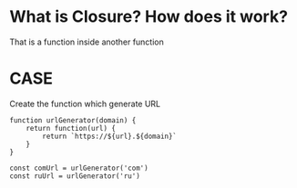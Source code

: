 # What is Closure? How does it work?

That is a function inside another function

# CASE 
Create the function which generate URL

```
function urlGenerator(domain) {
    return function(url) {
        return `https://${url}.${domain}`
    }
}

const comUrl = urlGenerator('com')
const ruUrl = urlGenerator('ru')

```
